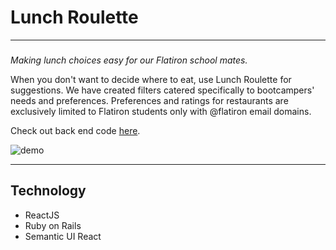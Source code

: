 # Lunch Roulette

---
###
_Making lunch choices easy for our Flatiron school mates._


When you don't want to decide where to eat, use Lunch Roulette for suggestions. We have created filters catered specifically to bootcampers' needs and preferences. Preferences and ratings for restaurants are exclusively limited to Flatiron students only with @flatiron email domains.

Check out back end code [here](https://github.com/Runnantina/lunch-roulette-api).

![demo](http://g.recordit.co/vCUGvSUcIx.gif)

----
## Technology

- ReactJS
- Ruby on Rails
- Semantic UI React

